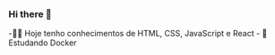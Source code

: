 ### Hi there 👋

-👨‍💻 Hoje tenho conhecimentos de HTML, CSS, JavaScript e React
     -    🌱 Estudando Docker
